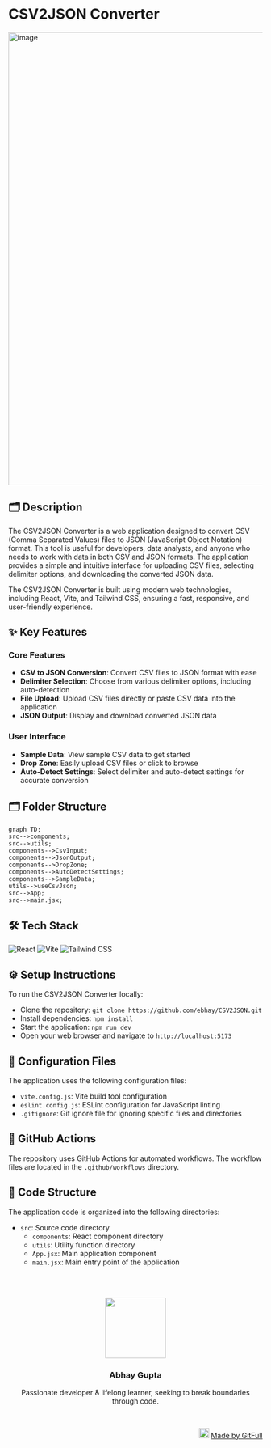 # CSV2JSON Converter
<img width="1442" height="896" alt="image" src="https://github.com/user-attachments/assets/322ef9ad-b965-4148-8f08-ce7575a74b8e" />

## 🗂️ Description

The CSV2JSON Converter is a web application designed to convert CSV (Comma Separated Values) files to JSON (JavaScript Object Notation) format. This tool is useful for developers, data analysts, and anyone who needs to work with data in both CSV and JSON formats. The application provides a simple and intuitive interface for uploading CSV files, selecting delimiter options, and downloading the converted JSON data.

The CSV2JSON Converter is built using modern web technologies, including React, Vite, and Tailwind CSS, ensuring a fast, responsive, and user-friendly experience.

## ✨ Key Features

### Core Features

* **CSV to JSON Conversion**: Convert CSV files to JSON format with ease
* **Delimiter Selection**: Choose from various delimiter options, including auto-detection
* **File Upload**: Upload CSV files directly or paste CSV data into the application
* **JSON Output**: Display and download converted JSON data

### User Interface

* **Sample Data**: View sample CSV data to get started
* **Drop Zone**: Easily upload CSV files or click to browse
* **Auto-Detect Settings**: Select delimiter and auto-detect settings for accurate conversion

## 🗂️ Folder Structure

```mermaid
graph TD;
src-->components;
src-->utils;
components-->CsvInput;
components-->JsonOutput;
components-->DropZone;
components-->AutoDetectSettings;
components-->SampleData;
utils-->useCsvJson;
src-->App;
src-->main.jsx;
```

## 🛠️ Tech Stack

![React](https://img.shields.io/badge/React-61DAFB?logo=react&logoColor=white&style=for-the-badge)
![Vite](https://img.shields.io/badge/Vite-646CFF?logo=vite&logoColor=white&style=for-the-badge)
![Tailwind CSS](https://img.shields.io/badge/Tailwind%20CSS-06B6D4?logo=tailwindcss&logoColor=white&style=for-the-badge)

## ⚙️ Setup Instructions

To run the CSV2JSON Converter locally:

* Clone the repository: `git clone https://github.com/ebhay/CSV2JSON.git`
* Install dependencies: `npm install`
* Start the application: `npm run dev`
* Open your web browser and navigate to `http://localhost:5173`

## 📁 Configuration Files

The application uses the following configuration files:

* `vite.config.js`: Vite build tool configuration
* `eslint.config.js`: ESLint configuration for JavaScript linting
* `.gitignore`: Git ignore file for ignoring specific files and directories

## 🤝 GitHub Actions

The repository uses GitHub Actions for automated workflows. The workflow files are located in the `.github/workflows` directory.

## 📝 Code Structure

The application code is organized into the following directories:

* `src`: Source code directory
	+ `components`: React component directory
	+ `utils`: Utility function directory
	+ `App.jsx`: Main application component
	+ `main.jsx`: Main entry point of the application



<br><br>
<div align="center">
<img src="https://avatars.githubusercontent.com/u/111756624?v=4" width="120" />
<h3>Abhay Gupta</h3>
<p>Passionate developer & lifelong learner, seeking to break boundaries through code.</p>
</div>
<br>
<p align="right">
<img src="https://gitfull.vercel.app/appLogo.png" width="20"/>  <a href="https://gitfull.vercel.app">Made by GitFull</a>
</p>
    
